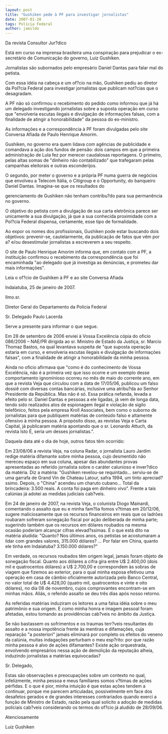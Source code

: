 ```yaml
---
layout: post
title: "Gushiken pede à PF para investigar jornalistas"
date: 2007-01-28
tags: Polícia Federal
author: jamildo
---
```

Da revista Consultor Jur?dico

Est&aacute; em curso na imprensa brasileira uma conspira&ccedil;&atilde;o para prejudicar o ex-secret&aacute;rio de Comunica&ccedil;&atilde;o do governo, Luiz Gushiken.

Jornalistas s&atilde;o subornados pelo empres&aacute;rio Daniel Dantas para falar mal do petista.

Com essa id&eacute;ia na cabe&ccedil;a e um of?cio na m&atilde;o, Gushiken pediu ao diretor da Pol?cia Federal para investigar jornalistas que publicam not?cias que o desagradam.

A PF n&atilde;o s&oacute; confirmou o recebimento do pedido como informou que j&aacute; h&aacute; um delegado investigando jornalistas sobre a suposta opera&ccedil;&atilde;o em curso que "envolveria escutas ilegais e divulga&ccedil;&atilde;o de informa&ccedil;&otilde;es falsas, com a finalidade de atingir a honorabilidade" da pessoa do ex-ministro.

As informa&ccedil;&otilde;es e a correspond&ecirc;ncia &agrave; PF foram divulgadas pelo site Conversa Afiada de Paulo Henrique Amorim.

Gushiken, no governo era quem lidava com ag&ecirc;ncias de publicidade e comandava a a&ccedil;&atilde;o dos fundos de pens&atilde;o: dois campos em que a primeira administra&ccedil;&atilde;o de Lula fez por merecer caudalosas reportagens. O primeiro, pelas altas somas de "dinheiro n&atilde;o contabilizado" que trafegaram pelas campanhas eleitorais e outras esconderijos.

O segundo, por meter o governo e a pr&oacute;pria PF numa guerra de neg&oacute;cios que envolveu a Telecom It&aacute;lia, o Citigroup e o Opportunity, do banqueiro Daniel Dantas. Imagina-se que os resultados do

gerenciamento de Gushiken n&atilde;o tenham contribu?do para sua perman&ecirc;ncia no governo.

O objetivo do petista com a divulga&ccedil;&atilde;o de sua carta eletr&ocirc;nica parece ser unicamente a sua divulga&ccedil;&atilde;o, j&aacute; que a sua conhecida proximidade com a Pol?cia Federal dispensa, certamente, esse tipo de formalidade.

Ao expor os nomes dos profissionais, Gushiken pode estar buscando dois objetivos: prevenir-se, cautelarmente, da publica&ccedil;&atilde;o de fatos que v&ecirc;m por a? e/ou desestimular jornalistas a escreverem a seu respeito.

O site de Paulo Henrique Amorim informa que, em contato com a PF, a institui&ccedil;&atilde;o confirmou o recebimento da correspond&ecirc;ncia que foi encaminhada "ao delegado que j&aacute; investiga as den&uacute;ncias, e prometeu dar mais informa&ccedil;&otilde;es".

Leia o of?cio de Gushiken &agrave; PF e ao site Conversa Afiada

Indaiatuba, 25 de janeiro de 2007.

Ilmo.sr.

Diretor Geral do Departamento da Policia Federal

Sr. Delegado Paulo Lacerda

Serve a presente para informar o que segue.

Em 28 de setembro de 2006 enviei &agrave; Vossa Excel&ecirc;ncia c&oacute;pia do oficio 086/2006 &ndash; NAE/PR dirigida ao sr. Ministro de Estado da Justi&ccedil;a, sr. Marcio Thomaz Bastos, na qual levantava suspeita de "que suposta opera&ccedil;&atilde;o estaria em curso, e envolveria escutas ilegais e divulga&ccedil;&atilde;o de informa&ccedil;&otilde;es falsas", com a finalidade de atingir a honorabilidade da minha pessoa.

Ainda no oficio afirmava que "como &eacute; do conhecimento de Vossa Excel&ecirc;ncia, n&atilde;o &eacute; a primeira vez que isso ocorre e um exemplo desse comportamento ignominioso ocorreu no m&ecirc;s de maio do corrente ano, em que a revista Veja que circulou com a data de 17/05/06, publicou um falso dossi&ecirc; com diversas contas banc&aacute;rias, inclusive uma atribu?da ao Senhor Presidente da Rep&uacute;blica. Mas n&atilde;o &eacute; s&oacute;. Essa pr&aacute;tica nefanda, levada a efeito pelo sr. Daniel Dantas e pessoas a ele ligadas, j&aacute; vem de longa data, tendo sido realizados atos de espionagem ilegal e viola&ccedil;&atilde;o de sigilo telef&ocirc;nico, feitos pela empresa Kroll Associates, bem como o suborno de jornalistas para que publiquem mat&eacute;rias de conte&uacute;do falso e altamente ofensivo &agrave; minha pessoa. A prop&oacute;sito disso, as revistas Veja e Carta Capital, j&aacute; publicaram mat&eacute;ria apontando que o sr. Leonardo Attuch, da revista Isto &Eacute;, seria um desses jornalistas.".

Daquela data at&eacute; o dia de hoje, outros fatos t&ecirc;m ocorrido:

Em 23/08/06 a revista Veja, na coluna Radar, o jornalista Lauro Jardim redige mat&eacute;ria difamante sobre minha pessoa, cujo desmentido n&atilde;o mereceu espa&ccedil;o em sua coluna, apesar das abundantes provas apresentadas ao referido jornalista sobre o car&aacute;ter calunioso e inver?dico da mat&eacute;ria. Diz a mat&eacute;ria: "Gushiken revelou-se requintado... serviu-se de uma garrafa de Grand Vin de Chateau Latour, safra 1994, um tinto apreciad?ssimo. Depois, o "China" acendeu um charuto cubano... Total da brincadeira: 3.500 reais. A conta foi paga em dinheiro vivo". Frente a tais cal&uacute;nias j&aacute; adotei as medidas judiciais cab?veis.

Em 24 de janeiro de 2007, na revista Veja, o colunista Diogo Mainardi, comentando o assalto que eu e minha fam?lia fomos v?timas em 20/12/06, sugere maliciosamente que os recursos financeiros em reais que os ladr&otilde;es roubaram sofreram sonega&ccedil;&atilde;o fiscal por a&ccedil;&atilde;o deliberada de minha parte; sugerindo tamb&eacute;m que os recursos em d&oacute;lares roubados na mesma ocasi&atilde;o poderiam alcan&ccedil;ar cifras elevad?ssimas. &Eacute; o que est&aacute; dito na mat&eacute;ria aludida: "Quanto? Nos &uacute;ltimos anos, os petistas se acostumaram a lidar com grandes valores, 315.000 d&oacute;lares? ... Por falar em China, quanto ele tinha em Indaiatuba? 3.150.000 d&oacute;lares?"

Em verdade, os recursos roubados t&ecirc;m origem legal, jamais foram objeto de sonega&ccedil;&atilde;o fiscal. Quanto aos d&oacute;lares a cifra gira entre U$ 2.400,00 (dois mil e quatrocentos d&oacute;lares) a U$ 2.700,00 e correspondem &agrave;s sobras de viagem que fizemos ao exterior, para o qual minha esposa efetivou uma opera&ccedil;&atilde;o em casa de c&acirc;mbio oficialmente autorizada pelo Banco Central, no valor total de U$ 4.428,00 (quatro mil, quatrocentos e vinte e oito d&oacute;lares), no dia 08 de novembro, cujos comprovantes encontram-se em minhas m&atilde;os. Ali&aacute;s, o referido assalto se deu tr&ecirc;s dias ap&oacute;s nosso retorno.

As referidas mat&eacute;rias induziram os leitores a uma falsa id&eacute;ia sobre o meu patrim&ocirc;nio e sua origem. E como minha honra e imagem pessoal foram afetadas, estou tomando as provid&ecirc;ncias cab?veis no &acirc;mbito da Justi&ccedil;a.

Se n&atilde;o bastassem os sofrimentos e os traumas terr?veis resultantes do assalto e a nossa impot&ecirc;ncia frente &agrave;s mentiras e difama&ccedil;&otilde;es, cuja repara&ccedil;&atilde;o "a posteriori" jamais eliminar&aacute; por completo os efeitos do veneno da cal&uacute;nia, muitas indaga&ccedil;&otilde;es perturbam o meu esp?rito: por que raz&atilde;o minha pessoa &eacute; alvo de a&ccedil;&otilde;es difamantes? Existe a&ccedil;&atilde;o orquestrada, envolvendo empres&aacute;rios nessa a&ccedil;&atilde;o de demoli&ccedil;&atilde;o da reputa&ccedil;&atilde;o alheia, induzindo jornalistas a mat&eacute;rias equivocadas?

Sr. Delegado,

Estas s&atilde;o observa&ccedil;&otilde;es e preocupa&ccedil;&otilde;es sobre um contexto no qual, infelizmente, minha pessoa e meus familiares somos v?timas de a&ccedil;&otilde;es p&eacute;rfidas. E o que &eacute; pior, minha intui&ccedil;&atilde;o &eacute; que estas a&ccedil;&otilde;es tendem a continuar, porque me parecem articuladas, possivelmente em face dos desafetos gerados e de grandes interesses contrariados quando exerci a fun&ccedil;&atilde;o de Ministro de Estado, raz&atilde;o pela qual solicito a ado&ccedil;&atilde;o de medidas policiais cab?veis considerando os termos do of?cio j&aacute; aludido de 28/09/06.

Atenciosamente

Luiz Gushiken